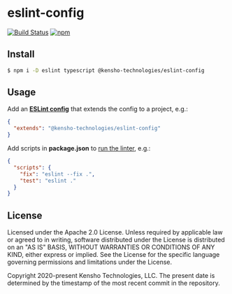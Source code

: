 # eslint-config

[![Build Status](https://img.shields.io/github/actions/workflow/status/kensho-technologies/eslint-config/ci.yml?branch=main)](https://github.com/kensho-technologies/eslint-config/actions)
[![npm](https://img.shields.io/npm/v/@kensho-technologies/eslint-config.svg)](https://npm.im/@kensho-technologies/eslint-config)

## Install

```sh
$ npm i -D eslint typescript @kensho-technologies/eslint-config
```

## Usage

Add an [**ESLint config**](http://eslint.org/docs/user-guide/configuring) that extends the config to a project, e.g.:

```json
{
  "extends": "@kensho-technologies/eslint-config"
}
```

Add scripts in **package.json** to [run the linter](http://eslint.org/docs/user-guide/command-line-interface), e.g.:

```json
{
  "scripts": {
    "fix": "eslint --fix .",
    "test": "eslint ."
  }
}
```

## License

Licensed under the Apache 2.0 License. Unless required by applicable law or agreed to in writing, software distributed under the License is distributed on an "AS IS" BASIS, WITHOUT WARRANTIES OR CONDITIONS OF ANY KIND, either express or implied. See the License for the specific language governing permissions and limitations under the License.

Copyright 2020-present Kensho Technologies, LLC. The present date is determined by the timestamp of the most recent commit in the repository.
